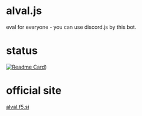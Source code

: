# alval.js
eval for everyone - you can use discord.js by this bot.  
# status
[![Readme Card](https://github-readme-stats.vercel.app/api/pin/?username=Googlefan256&repo=alval.js)](https://github.com/anuraghazra/github-readme-stats))
# official site
[alval.f5.si](https://alval.f5.si/)
